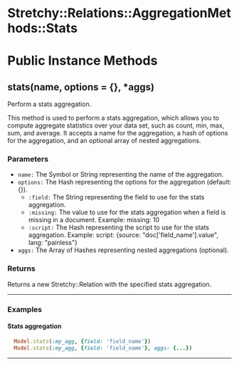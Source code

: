 # Stretchy::Relations::AggregationMethods::Stats [](#module-Stretchy::Relations::AggregationMethods::Stats) [](#top)

    

# Public Instance Methods

      
## stats(name, options = {}, *aggs) [](#method-i-stats)
         
Perform a stats aggregation.

This method is used to perform a stats aggregation, which allows you to compute aggregate statistics over your data set, such as count, min, max, sum, and average. It accepts a name for the aggregation, a hash of options for the aggregation, and an optional array of nested aggregations.

### Parameters

- `name:` The Symbol or String representing the name of the aggregation.
- `options:` The Hash representing the options for the aggregation (default: {}).
    - `:field:` The String representing the field to use for the stats aggregation.
    - `:missing:` The value to use for the stats aggregation when a field is missing in a document. Example: missing: 10
    - `:script:` The Hash representing the script to use for the stats aggregation. Example: script: {source: "doc['field_name'].value", lang: "painless"}
- `aggs:` The Array of Hashes representing nested aggregations (optional).

### Returns
Returns a new Stretchy::Relation with the specified stats aggregation.

---

### Examples

#### Stats aggregation

```ruby
  Model.stats(:my_agg, {field: 'field_name'})
  Model.stats(:my_agg, {field: 'field_name'}, aggs: {...})
```  
        
---

